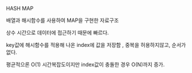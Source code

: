 HASH MAP

배열과 해시함수를 사용하여 MAP을 구현한 자료구조

상수 시간으로 데이터에 접근하기 때문에 빠르다.

key값에 해시함수를 적용해 나온 index에 값을 저장함 , 중복을 허용하지않고, 순서가없다.

평균적으론 O(1) 시간복잡도이지만 index값이 충돌한 경우 O(N)까지 증가.